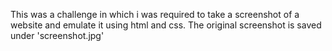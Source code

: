 This was a challenge in which i was required to take a screenshot of a 
website and emulate it using html and css. The original screenshot is saved under 
'screenshot.jpg'